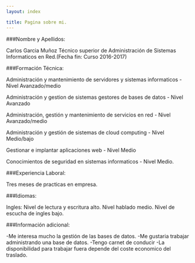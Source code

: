 ```yaml
---
layout: index

title: Pagina sobre mi.
---
```

###Nombre y Apellidos:

Carlos Garcia Muñoz
Técnico superior de Administración de Sistemas Informaticos en Red.(Fecha fin: Curso 2016-2017)

###Formación Técnica:

Administración y mantenimiento de servidores y sistemas informaticos - Nivel Avanzado/medio

Administración y gestion de sistemas gestores de bases de datos - Nivel Avanzado

Administración, gestión y mantenimiento de servicios en red - Nivel Avanzado/medio

Administración y gestión de sistemas de cloud computing - Nivel Medio/bajo

Gestionar e implantar aplicaciones web - Nivel Medio

Conocimientos de seguridad en sistemas informaticos - Nivel Medio.

###Experiencia Laboral:

Tres meses de practicas en empresa.

###Idiomas:

Ingles: Nivel de lectura y escritura alto.
        Nivel hablado medio.
        Nivel de escucha de ingles bajo.
        
###Información adicional:

-Me interesa mucho la gestión de las bases de datos.
-Me gustaria trabajar administrando una base de datos.
-Tengo carnet de conducir
-La disponibilidad para trabajar fuera depende del coste economico del traslado.
